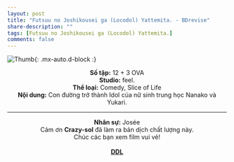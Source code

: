 ```yaml
---
layout: post
title: "Futsuu no Joshikousei ga (Locodol) Yattemita. - BDrevise"
share-description: ""
tags: [Futsuu no Joshikousei ga (Locodol) Yattemita.]
comments: false
---
```


![Thumb](https://tpn-team.github.io/assets/img/Locodol_thumb.jpg){: .mx-auto.d-block :}
<center>
<b>Số tập:</b> 12 + 3 OVA <br>
<b>Studio:</b> feel. <br>
<b>Thể loại:</b> Comedy,  Slice of Life <br>
<b>Nội dung:</b> Con đường trở thành Idol của nữ sinh trung học Nanako và Yukari. <br>

<hr>

<b>Nhân sự:</b> Josée <br>
Cảm ơn <b>Crazy-sol</b> đã làm ra bản dịch chất lượng này. <br>
Chúc các bạn xem film vui vẻ!<br><br>
<b><a href="https://github.com/TPN-Team/TPN-Team-DDL/blob/master/Futsuu%20no%20Joshikousei%20ga%20%5BLocodol%5D%20Yattemita..md">DDL</a></b> <br>
</center>
<!-- excerpt-end -->
